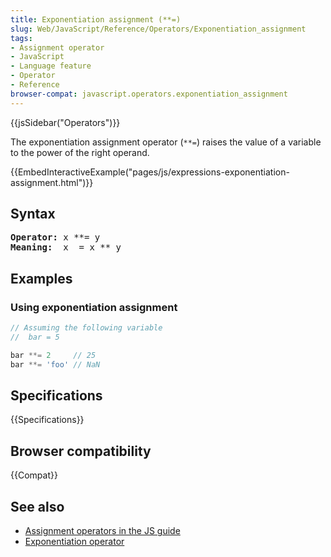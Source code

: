 ```yaml
---
title: Exponentiation assignment (**=)
slug: Web/JavaScript/Reference/Operators/Exponentiation_assignment
tags:
- Assignment operator
- JavaScript
- Language feature
- Operator
- Reference
browser-compat: javascript.operators.exponentiation_assignment
---
```

{{jsSidebar("Operators")}}

The exponentiation assignment operator (`**=`) raises the value of a variable to
the power of the right operand.

{{EmbedInteractiveExample("pages/js/expressions-exponentiation-assignment.html")}}

## Syntax

<pre class="brush: js"><strong>Operator:</strong> x **= y
<strong>Meaning:</strong>  x  = x ** y</pre>

## Examples

### Using exponentiation assignment

```js
// Assuming the following variable
//  bar = 5

bar **= 2     // 25
bar **= 'foo' // NaN
```

## Specifications

{{Specifications}}

## Browser compatibility

{{Compat}}

## See also

- [Assignment operators in the JS guide](/en-US/docs/Web/JavaScript/Guide/Expressions_and_Operators#Assignment)
- [Exponentiation operator](/en-US/docs/Web/JavaScript/Reference/Operators/Exponentiation)

